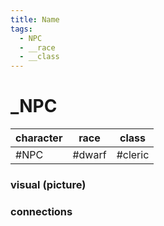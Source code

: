 ```yaml
---
title: Name
tags:
  - NPC
  - __race
  - __class
---
```


# \_NPC

|character|race|class|
|---------|----|-----|
|\#NPC|\#dwarf|\#cleric|

### visual (picture)

### connections
